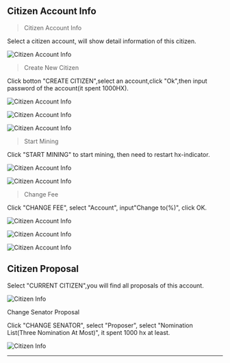## Citizen Account Info

> Citizen Account Info

Select a citizen account, will show detail information of this citizen.

![Citizen Account Info](/img/wallets/hxindicator/citizen-create.png)

> Create New Citizen

Click botton "CREATE CITIZEN",select an account,click "Ok",then input password of the account(it spent 1000HX).

![Citizen Account Info](/img/wallets/hxindicator/citizen-create.png)

![Citizen Account Info](/img/wallets/hxindicator/citizen-create1.png)

![Citizen Account Info](/img/wallets/hxindicator/citizen-create2.png)

> Start Mining

Click "START MINING" to start mining, then need to restart hx-indicator.

![Citizen Account Info](/img/wallets/hxindicator/citizen-start-mining.png)

![Citizen Account Info](/img/wallets/hxindicator/citizen-start-mining1.png)

> Change Fee

Click "CHANGE FEE", select "Account", input"Change to(%)", click OK.

![Citizen Account Info](/img/wallets/hxindicator/citizen-change-fee.png)

![Citizen Account Info](/img/wallets/hxindicator/citizen-change-fee1.png)

![Citizen Account Info](/img/wallets/hxindicator/citizen-change-fee2.png)

## Citizen Proposal

Select "CURRENT CITIZEN",you will find all proposals of this account.

![Citizen Info](/img/wallets/hxindicator/citizen-proposal.png)

Change Senator Proposal

Click "CHANGE SENATOR", select "Proposer", select "Nomination List(Three Nomination At Most)", it spent 1000 hx at least.

![Citizen Info](/img/wallets/hxindicator/citizen-proposal1.png)

---